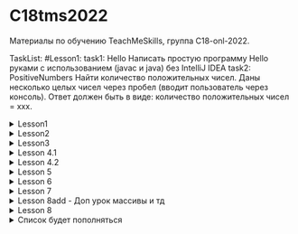 # C18tms2022

Материалы по обучению TeachMeSkills, группа C18-onl-2022.

TaskList:
#Lesson1:
task1: Hello
Написать простую программу Hello руками с использованием (javac и java) без IntelliJ IDEA
task2: PositiveNumbers
Найти количество положительных чисел. Даны несколько целых чисел через пробел (вводит пользователь через консоль).
Ответ должен быть в виде: количество положительных чисел = xxx.


<details>
<summary>Lesson1</summary>

        /*Task1: Написать простую программу Hello руками с использованием (javac и java) без IntelliJ IDEA; Task2: PositiveNumbers; 
        Найти количество положительных чисел. Даны несколько целых чисел через пробел (вводит пользователь через консоль). 
        Ответ должен быть в виде: количество положительных чисел = xxx.;
         */

</details>

<details>
<summary>Lesson2</summary>

        /*
        1) Создать от ветки main ветку develop и запушить (Внимание! если вы создали ветку ее можно запушить сразу же без коммита).
        (Остаемся на ветке develop)
        
        2) В Идее ставим курсор на названии проекта С18onl2022 и создаем новый модуль(правой клавишей мыши new->module),
        Название Lesson2, build system maven
        
        3) В в папке Lesson2->java создать файл Test.java
        
        4) Создать 2 дополнительные ветки features/TMS1, bugfix/TMS1 от ветки develop
        
        5) В ветке features/TMS1 изменить файл Test.java(добавляем вывод на консоль "Hello git")
         и создать пулреквест ветки features/TMS1 к ветке develop
         
        6) Обновите ветку bugfix/TMS1 из features/TMS1(переключаемся на bugfix/TMS1,
        кликаем на ветку features/TMS1 и выбираем Merge into Current). Добавляем еще 2 файла Test2.java и Test3.java в папку java,
        коммитим и пушим изменения. Удаляем файл Test2.java, делаем коммит и пуш и создаем пулреквест
        ветки bugfix/TMS1 к develop (при создании пул реквеста можно выбирать из какой ветки сливать изменения в какую ветку)
        Итого: Должно быть 2 пул реквеста(features/TMS1 в develop и bugfix/TMS1 в develop)
        
        7)*(Со звездой) Создать ветку features/TMS2 от main, далее перейти в ветку develop и добавить
        файл с название Cherry.java закомитить(название коммита дать jerry) и запушить. Выполнить комманду cherry pick
        коммита jerry с изменениями в ветку features/TMS2. Сделать коммит и пуш ветки features/TMS2. Создать пул реквест
        ветки features/TMS2 в ветку main
        Итого: Должен быть 1 пул реквест из features/TMS2 в ветку main
        
         */

</details>


<details>
<summary>Lesson3</summary>

        //Некоторые тесты для проверки задач.
        System.out.println(sum(100, 200));
        System.out.println(sum(Integer.MAX_VALUE, Integer.MAX_VALUE));
        System.out.println(max(56, 349));
        System.out.println(average(new int[]{0, -2, 3, -1, 5}));
        System.out.println(max(new int[]{1, 2, 3, 4, 5, 100, 99}));
        System.out.println(calculateHypotenuse(3,4));
    }

    /**
     * 1. Метод должен вернуть сумму двух чисел a и b
     * 2. Дополнительно: сделать проверку если сумма a и b больше чем максимальное значение int то вернуть -1
     
     **/
    public static int sum(int a, int b) {
        return 0;
    }

    /**
     2
     * Метод должен вернуть максимальное значение из двух чисел
     *
     * <p>
     * Example1:
     * a = 4,
     * b = 5
     * <p>
     * Метод должен вернуть 5
     * Example2:
     * a = 10,
     * b = 10
     * <p>
     * Метод должен вернуть 10
     */
    public static int max(int a, int b) {
        return 0;
    }

    /**
     3 Метод должен вернуть среднее значение из массива чисел
     * (необходимо сумму всех элеменов массива разделить на длину массива)
     * <p>
     * Example:
     * array = {1,2,3,4,5}
     * Метод должен return 3.0
     */
    public static double average(int[] array) {
        return 0;
    }

    /**
     4 Метод должен вернуть максимальый элемент массива. Пример: array = {1,2,10,3} метод возвращает 10
     **/
    public static int max(int[] array) {
        return 0;
    }

    /**
     5 Используя теорему Пифагора, вычислите значение гипотенузы. Квадрат гипотенузы = сумме квадратов катетов
     *
     * Example1:
     * 3
     * 4
     * return 5
     * <p>
     * Example2:
     * 12
     * 16
     * return 20
     */
    public static double calculateHypotenuse(int a, int b) {
        return 0;

</details>


<details>
<summary>Lesson 4.1</summary>

	Задачи:
	1) Используя тип данных char и операцию инкремента вывести на консоль все буквы английского алфавита

	2)Проверка четности числа
	Создать программу, которая будет сообщать, является ли целое число, введённое пользователем,
 	чётным или нет. Ввод числа осуществлять с помощью класса Scanner.
 	Если пользователь введёт не целое число, то сообщать ему об ошибке.

	3) Меньшее по модулю число
	Создать программу, которая будет выводить на экран меньшее по модулю из трёх введённых
	 пользователем вещественных чисел с консоли.

	4) На некотором предприятии инженер Петров создал устройство, на табло которого показывается количество секунд,
 	оставшихся до конца рабочего дня. Когда рабочий день начинается ровно в 9 часов утра — табло отображает «28800» (т.е. остаётся 8 часов),
 	когда времени 14:30 — на табло «9000» (т.е. остаётся два с половиной часа), а когда наступает 17 часов — на табло отображается «0»
 	(т.е. рабочий день закончился).
	Программист Иванов заметил, как страдают офисные сотрудницы — им неудобно оценивать остаток рабочего дня в секундах.
 	Иванов вызвался помочь сотрудницам и написать программу, которая вместо секунд будет выводить на табло понятные фразы с информацией о том,
 	сколько полных часов осталось до конца рабочего дня. Например: «осталось 7 часов», «осталось 4 часа», «остался 1 час», «осталось менее часа».
	Итак, в переменную n должно записываться случайное (на время тестирования программы) целое число из [0;28800],
	 далее оно должно выводиться на экран (для Петрова) и на следующей строке (для сотрудниц) должна
	 выводиться фраза о количестве полных часов, содержащихся в n секундах.

	5) Необходимо написать программу, которая будет выводить на консоль таблицу приведения типов!
              byte	short	char	int 	long	float	double	boolean
    byte
    short
    char
    int
    long
    float
    double
    boolean

    На пересечении напишите следующие фразы:
    ня (неявное) – если преобразование происходит автоматически,
    я (явное) – если нужно использовать явное преобразование,
    х – если преобразование невозможно,
    т  - если преобразование тождественно.
    Внимание! используйте System.out.printLn

</details>


<details>
<summary>Lesson 4.2</summary>

        //Некоторые тесты для проверки задач. Можно также написать свои тесты.
        printArray();
        System.out.println(operation(1));
        System.out.println(operation(0));
        System.out.println(calculateCountOfOddElementsInMatrix(new int[]{1, 2, 3, 4, 5, 6}));
        countDevs(103);
        countDevs(11);
        foobar(6);
        foobar(10);
        foobar(15);
        printPrimeNumbers();
    }

    /**
     1 Необходимо прочитать с консоли значение числа типа int,
     * сделать проверку что если пользователь ввел не положительное число,
     * то вывести ошибку и отправить пользователя вводить заново новое число!
     * далее создать одномерный массив типа int размера прочитанного с консоли
     * далее заполнить массив случайными значениями
     * далее вывести массив на консоль
     */
    private static void printArray() {
        // тут пишем логику
    }

    /**
     2 Метод должен выполнять некоторую операцию с int "number" в зависимости от некоторых условий:
     * - if number положительное число, то необходимо number увеличить на 1
     * - if number отрицательное - уменьшить на 2
     * - if number равно 0 , то замените значение number на 10
     * вернуть number после выполнения операций
     */
    public static int operation(int number) {
        // тут пишем логику
        return 0;
    }

    /**
     3 На вход приходит массив целых чисел типа int
     * Необходимо найти количество нечетных элементов в массиве и вернуть значение в метод main,
     * в котором это значение распечатается на консоль.
     */
    public static int calculateCountOfOddElementsInMatrix(int[] ints) {
        // тут пишем логику
        return 0;
    }

    /**
     4 На вход приходит число.
     * Вывести в консоль фразу из разряда "_COUNT_ программистов",
     * заменить _COUNT_ на число которое пришло на вход в метод и заменить окончание в слове "программистов" на
     * уместное с точки зрения русского языка.
     * Пример: 1 программист, 42 программиста, 50 программистов
     *
     * @param count - количество программистов
     */
    public static void countDevs(int count) {
        // тут пишем логику
    }

    /**
     5 Метод должен выводить разные строки в консоли в зависимости от некоторых условий:
     * - если остаток от деления на 3 равен нулю - выведите "foo" (example of number - 6)
     * - если остаток от деления на 5 равен нулю - вывести "bar" (example of number - 10)
     * - если остаток от деления на 3 и 5 равен нулю 0 ,то вывести "foobar" (example of number - 15)
     */
    public static void foobar(int number) {
        // тут пишем логику
    }

    /**
     6 Задача со звездочкой!
     * Метод должен печатать все простые числа <1000
     * что такое просто число (https://www.webmath.ru/poleznoe/formules_18_5.php)
     */
    public static void printPrimeNumbers() {
        // тут пишем логику

</details>

<details>
	<summary>Lesson 5</summary>

 	import java.util.Random;

	public class ComputerL7.hw.HomeWork {
    public static void main(String[] args) {
        calculateSumOfDiagonalElements();
        printMatrix();
    }
	//        Задачи:
	//1) Задача на оператор switch!
	//        Рандомно генерируется число От 1 до 7.
	//        Если число равно 1, выводим на консоль “Понедельник”, 2 –”Вторник” и так далее.
	//        Если 6 или 7 – “Выходной”.

	//2) Одноклеточная амеба каждые 3 часа делится на 2 клетки. Определить,
	//         сколько амеб будет через 3, 6, 9, 12,..., 24 часа

	//3) В переменную записываем число.
	//        Надо вывести на экран сколько в этом числе цифр и положительное оно или отрицательное.
	//        Например, Введите число: 5
	//        "5 - это положительное число, количество цифр = 1"

	//4) Дано 2 числа, день и месяц рождения. Написать программу, которая определяет знак зодиака человека.


	//        5) Напишите реализацию метода summ(int a, int b), вычисляющий a*b, не пользуясь операцией
	//        умножения, где a и b целые числа, вызовите метод summ  в методе main и распечатайте на консоль.

	//        6) Дан двухмерный массив размерностью 4 на 4, необходимо нарисовать четыре треугольника вида

	//        a)                  b)
	//              *        *
	//            * *        * *
	//          * * *        * * *
	//        * * * *        * * * *
	//
	//        c)                  d)
	//        * * * *        * * * *
	//          * * *        * * *
	//            * *        * *
	//              *        *


	//        7) Создайте массив из всех нечётных чисел от 1 до 100, выведите его на экран в строку,
	//        а затем этот же массив выведите на экран тоже в строку, но в обратном порядке (99 97 95 93 ... 7 5 3 1).

	//        8) Создайте массив из int[] mass = new int[12]; Рандомно заполните его значениями от 0 до 15.
	//        Определите какой элемент является в этом массиве максимальным и сообщите индекс его последнего вхождения в массив.
	//        Пример: {3,4,5,62,7,8,4,-5,7,62,5,1} Максимальный элемент 62, индекс его последнего вхождения в массив = 10

	//        9) Создайте массив размера 20, заполните его случайными целыми чиселами из отрезка от 0 до 20.
	//        Выведите массив на экран в строку. Замените каждый элемент с нечётным индексом на ноль.
	//        Снова выведете массив на экран на отдельной строке.

	//        10) Найти максимальный элемент в массиве {4,5,0,23,77,0,8,9,101,2} и поменять его местами с нулевым элементом

	//        11) Проверить, различны ли все элементы массива, если не различны то вывести элемент повторяющийся
	//        Пример: {0,3,46,3,2,1,2}
	//        Массив имеет повторяющиеся элементы 3, 2
	//        Пример: {0,34,46,31,20,1,28}
	//        Массив не имеет повторяющихся элементов

	//        12) Создаём квадратную матрицу, размер вводим с клавиатуры.
	//        Заполняем случайными числами в диапазоне от 0 до 50. И выводим на консоль(в виде матрицы).
	//        Далее необходимо транспонировать матрицу(1 столбец станет 1-й строкой, 2-й столбец - 2-й строкой и т. д.)
	//        Пример:
	//          1 2 3 4      1 6 3 1
	//          6 7 8 9      2 7 3 5
	//          3 3 4 5      3 8 4 6
	//          1 5 6 7      4 9 5 7


		/**
		 * заполнить рандомно 2-х мерный массив и посчитать сумму элементов на диагонали
		 */

		}


		/**
		 * Шаги по реализации:
		 * - Прочитать два int из консоли
		 * - Создайте двумерный массив int (используйте целые числа, которые вы читаете по высоте и ширине консоли)
		 * - Заполнить массив случайными значениями (до 100)
		 * - Вывести в консоль матрицу заданного размера, но:
		 * - Если остаток от деления элемента массива на 3 равен нулю - выведите знак "+" вместо значения элемента массива.
		 * - Если остаток от деления элемента массива на 7 равен нулю - выведите знак "-" вместо значения элемента массива.
		 * - В противном случае выведите "*"
		 * <p>
		 * Example:
		 * - Значения с консоли - 2 и 3
		 * - Массив будет выглядеть так (значения будут разными, потому что он случайный)
		 * 6 11 123
		 * 1 14 21
		 * - Для этого значения вывод в консоли должен быть:
		 * <p>
		 * + * *
		 * * - +
		 * <p>
		 * Обратите внимание, что 21% 3 == 0 и 21% 7 = 0, но выводить надо не +-, а +
		 */
		public static void printMatrix() {
			char[][] mass = new char[3][3];
			for (int i = 0; i < mass.length; i++) {
				for (int j = 0; j < mass.length; j++) {
					//21
					if (mass[i][j] % 3 == 0) {
						mass[i][j] = '+';
					} else if (mass[i][j] % 7 == 0) {
						mass[i][j] = '-';
					} else {
						mass[i][j] = '*';
					}
				}
			}
		}

	//    Доп задача!
	//    Создать матрицу размера 10 на 10 и заполнить ее случайными целочислеными значениями (тип int) из диапазона от 0 до 10000.
	//    Найти максимум среди сумм трех соседних элементов в строке. Для найденной тройки с максимальной суммой выведите значение суммы и индексы(i,j) первого элемента тройки.
	//    Пример:
	//            *Для простоты пример показан на одномерном массиве размера 10
	//            [1, 456, 1025, 65, 954, 2789, 4, 8742, 1040, 3254] Тройка с максимальной суммой:  [2789, 4, 8742]
	//    Вывод в консоль:
	//            11535 (0,5)
	//            *Пояснение. Первое число - сумма тройки  [2789, 4, 8742]. Числа в скобках это 0 строка и 5 столбец - индекс первого элемента тройки, то есть индекс числа 2789.
	}

</details>

<details>
<summary>Lesson 6</summary>

	Алгоритмы, сортировки, О

</details>


<details>
<summary>Lesson 7</summary>

public class ComputerL7.hw.HomeWork {

    /**
     *
     * 1) Создать класс User для хранения о обработки данных о пользователе.
     * Создать поля для хранения имени и фамилии, возраста и пола. Создать методы для:
     *  - Возврата имени и фамилии полностью
     *  - Увеличения возраста
     *  - Вывода общей информации о пользователе
     *  В Main классе в методе main создайте экземпляр класса User и вызовите все созданные методы, передав им необходимые параметры.
     * 2) Создать в классе User несколько конструкторов. Создать объект этого класса, использовав один из них.
     * В этом конструкторе сделать вызов другого конструктора этого же класса.
     * Отметьте один из методов как @Deprecated. Попробуйте на экземпляре класса вызвать этот метод.
     */

    /**
     * в папке src/main/java создать пакет by.tms.model
     * в пакете создать класс Computer
     * 1) класс Computer будет содержать следующие поля:
     * - процессор
     * - оперативка
     * - жесткий диск
     * - ресурс полных циклов работы (включился выключился это один цикл)
     *
     * 2) класс Computer будет содержать следующие методы:
     * - метод описание(вывод всех полей)
     * - метод включить (on())
     *     - при включении может произойти сбой, поэтому при вызове метода on() необходимо написать следующую логику:
     *     на консоль вывести сообщение (Внимание! Введите 0 или 1)
     *     создать экземпляр класса Random, который будет генерировать число 0 или 1.
     *     если введенное вами число совпадет с рандомным, то компьютер выключается.
     *     если введенное вами число не совпадет с рандомным, то компьютер сгорает.
     *     - при повторном включении компьютера, если он сгорел необходимо выдать сообщение "Компьютер сгорел!"
     * - выключить (off()) Проверяем если компьютер не сгорел то пишем "Выключение компьютера" и уменьшаем счетчик
     *    ресурса полных циклов работы
     * - при превышении лимита ресурса комп сгорает. Пишем сообщение "Компьютер сгорел!"
     *
     * 3) создать пакет by.tms.service
     * создать класс Main создать метод main
     * создать экземпляр класса Computer или реальный объект, через конструктор передать значение полей класса,
     * т.е необходимо сгенерировать конструктор с полями класса перечисленными в 1 пункте
     * Далее у объекта Computer вызвать его методы, в которых будет реализована логика по включению, выключению
     * и выводу информации про него.
     */

</details>


<details>
<summary>Lesson 8add - Доп урок массивы и тд</summary>

	public class ComputerL7.hw.HomeWork {
		/*
		Домашнее задание по массивам
	Основное задание
	0. Создайте массив целых чисел. Напишете программу, которая выводит
	сообщение о том, входит ли заданное число в массив или нет.
	Пусть число для поиска задается с консоли (класс Scanner).
	1. Создайте массив целых чисел. Удалите все вхождения заданного
	числа из массива.
	Пусть число задается с консоли (класс Scanner). Если такого числа нет -
	выведите сообщения об этом.
	В результате должен быть новый массив без указанного числа.
	2. Создайте и заполните массив случайным числами и выведете
	максимальное, минимальное и среднее значение.
	Для генерации случайного числа используйте метод Math.random().
	Пусть будет возможность создавать массив произвольного размера.
	Пусть размер массива вводится с консоли.
	3. Создайте 2 массива из 5 чисел.
	Выведите массивы на консоль в двух отдельных строках.
	Посчитайте среднее арифметическое элементов каждого массива и
	сообщите, для какого из массивов это значение оказалось больше (либо
	сообщите, что их средние арифметические равны).
	Дополнительное задание
	4. Создайте массив из n случайных целых чисел и выведите его на экран.
	Размер массива пусть задается с консоли и размер массива может быть
	больше 5 и меньше или равно 10.
	Если n не удовлетворяет условию - выведите сообщение об этом.
	Если пользователь ввёл не подходящее число, то программа должна
	просить пользователя повторить ввод.
	Создайте второй массив только из чётных элементов первого массива,
	если они там есть, и вывести его на экран.
	5. Создайте массив и заполните массив.
	Выведите массив на экран в строку.
	Замените каждый элемент с нечётным индексом на ноль.
	Снова выведете массив на экран на отдельной строке.
	6. Создайте массив строк. Заполните его произвольными именами
	людей.
	Отсортируйте массив.
	Результат выведите на консоль.
	7.Реализуйте алгоритм сортировки пузырьком.

	Домашнее задание по матрицам
	Основное задание
	8. Создать трехмерный массив из целых чисел.
	С помощью циклов "пройти" по всему массиву и увеличить каждый
	элемент на заданное число. Пусть число, на которое будет
	увеличиваться каждый элемент, задается из консоли.
	9. Шахматная доска
	Создать программу для раскраски шахматной доски с помощью цикла.
	Создать двумерный массив String'ов 8х8. С помощью циклов задать
	элементам циклам значения B(Black) или W(White). Результат работы
	программы:
	W B W B W B W B
	B W B W B W B W
	W B W B W B W B
	B W B W B W B W
	W B W B W B W B
	B W B W B W B W
	W B W B W B W B
	B W B W B W B W
	Дополнительное задание
	10. Создайте двумерный массив целых чисел. Выведите на консоль сумму
	всех элементов массива.
	11. Создайте двумерный массив. Выведите на консоль диагонали массива.
	12. Создайте двумерный массив целых чисел. Отсортируйте элементы в
	строках двумерного массива по возрастанию.
		 */

</details>


<details>
<summary>Lesson 8</summary>

	 //1) задача!
		/*
		Необходимо написать военкомат.
		1) Создаем класс военкомат MilitaryOffice
		2) Создать в классе MilitaryOffice конструктор, который принимает PersonRegistry
		3) PersonRegistry содержит список людей (Person), которые могут быть призваны в армию
		4) Создать класс Person, который будет содержать следующие поля имя, возраст, пол, адрес(страна, город)
		Военкомат должен уметь:
		a) вывести имена всех людей годных к военной службе на текущий момент времени, которые есть в PersonRegistry
		T.е нужно написать метод в классе MilitaryOffice, который будет отфильтровывать годных к службе призывников
		(годными считать мущин от 18 до 27 лет, проверяем пол и возраст)
		б) вывести количество годных призывников в городе Минске.
		в) вывести количество призывников от 25 до 27 лет
		г) вывести количество призывников у которых имя Александр.
		5) Создать класс Main, наполнить PersonRegistry людьми, по желанию можно создавать людей через консоль
		*/

		//2) задача!
		/*
	 Напишите структуру классов и продемонстрируйте работу
	 - Машина имеет двигатель, бензобак (реализуйте класс для каждой сущности).
	 - Чтобы поехать, машину необходимо завести, т.е. включить двигатель.
	 - Реализуйте методы включения машины, который в свою очередь включает её двигатель.
	 - Реализуйте метод езды на машине (например просто печатаем на консоль, что машина поехала)
	 - Если машина не заведена, ехать она не может.
	 - Машину можно заглушить.
	 - После каждой поездки считаем, что машина прошла фиксированное расстояние.
	 - Реализовать возможность посмотреть, какое расстояние машина прошла за все время.
	 - Чтобы создать машину обязательно нужно иметь двигатель и бензобак.
	 - Марка машины, год выпуска, пройденное расстояние - не обязательны при создании машины и могут быть выставлены потом.
	 (не обязательно задавать в конструкторе)
	 - После создания поменять двигатель машине нельзя.
	 - Чтобы машина завелась, у неё должно быть топливо в бензобаке, если топлива нет, машина не может завестись.
	 - Машину можно дозаправить, можно проверить сколько топлива осталось.
	 - Реализуйте пару полей для двигателя и бензобака, например: тип двигателя, общий объем бензобака,
	 сколько бензина сейчас и т.д.
		 */
	}

</details>



<details>
<summary>Список будет пополняться</summary>


</details>
